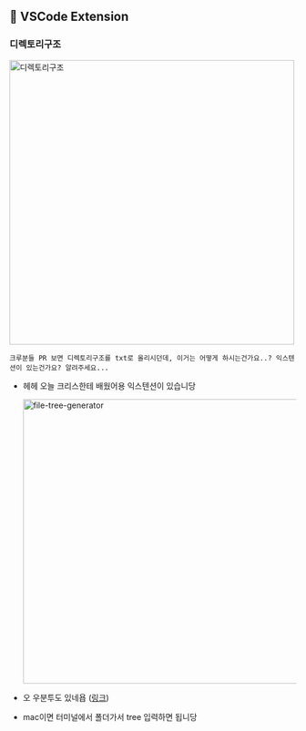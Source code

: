 ## 📝 VSCode Extension

### 디렉토리구조

<img src="https://user-images.githubusercontent.com/64782636/111110347-b8b38880-859f-11eb-838d-5a609295e9c9.png" alt="디렉토리구조" width="500">

```
크루분들 PR 보면 디렉토리구조를 txt로 올리시던데, 이거는 어떻게 하시는건가요..? 익스텐션이 있는건가요? 알려주세요...
```

- 헤헤 오늘 크리스한테 배웠어용 익스텐션이 있습니당

  <img src="https://user-images.githubusercontent.com/64782636/111110684-53ac6280-85a0-11eb-8d22-c6015cfa7da1.png" alt="file-tree-generator" width="500">

- 오 우분투도 있네욥 ([링크](https://askubuntu.com/questions/431251/how-to-print-the-directory-tree-in-terminal))
- mac이면 터미널에서 폴더가서 tree 입력하면 됩니당
